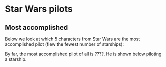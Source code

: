 Star Wars pilots
================

## Most accomplished

Below we look at which 5 characters from Star Wars are the most
accomplished pilot (flew the fewest number of starships):

By far, the most accomplished pilot of all is ????. He is shown below
piloting a starship.
